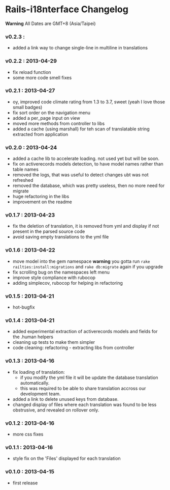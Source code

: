 Rails-i18nterface Changelog
=============================

**Warning** All Dates are GMT+8 (Asia/Taipei)

### v0.2.3 :

* added a link way to change single-line in multiline in translations

### v0.2.2 : 2013-04-29

* fix reload function
* some more code smell fixes

### v0.2.1 : 2013-04-27

* oy, improved code climate rating from 1.3 to 3.7, sweet (yeah I love those small badges)
* fix sort order on the navigation menu
* added a per_page input on view
* moved more methods from controller to libs
* added a cache (using marshall) for teh scan of translatable string extracted from application

### v0.2.0 : 2013-04-24

* added a cache lib to accelerate loading. not used yet but will be soon.
* fix on activerecords models detection, to have model names rather than table names
* removed the logs, that was useful to detect changes ubt was not refreshed
* removed the database, which was pretty useless, then no more need for migrate
* huge refactoring in the libs
* improvement on the readme

### v0.1.7 : 2013-04-23

* fix the deletion of translation, it is removed from yml and display if not present in the parsed source code
* avoid saving empty translations to the yml file

### v0.1.6 : 2013-04-22

* move model into the gem namespace **warning** you gotta run `rake railties:install:migrations` and `rake db:migrate` again if you upgrade
* fix scrolling bug on the namespaces left menu
* improve style compliance with rubocop
* adding simplecov, rubocop for helping in refactoring

### v0.1.5 : 2013-04-21

* hot-bugfix

### v0.1.4 : 2013-04-21

* added experimental extraction of activerecords models and fields for the .human helpers
* cleaning up tests to make them simpler
* code cleaning: refactoring - extracting libs from controller

### v0.1.3 : 2013-04-16

* fix loading of translation:
  * if you modify the yml file it will be update the database translation automatically.
  * this was required to be able to share translation accross our development team.
* added a link to delete unused keys from database.
* changed display of files where each translation was found to be less obstrusive, and revealed on rollover only.

### v0.1.2 : 2013-04-16

* more css fixes

### v0.1.1 : 2013-04-16

* style fix on the 'Files' displayed for each translation

### v0.1.0 : 2013-04-15

* first release